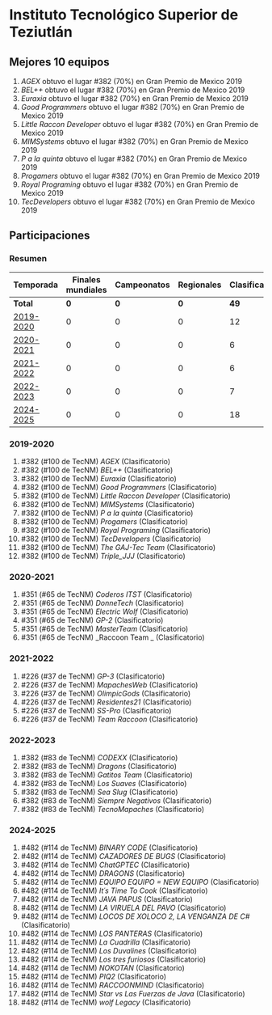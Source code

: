 ---
---

# Instituto Tecnológico Superior de Teziutlán

## Mejores 10 equipos

1. _AGEX_ obtuvo el lugar #382 (70%) en Gran Premio de Mexico 2019
1. _BEL++_ obtuvo el lugar #382 (70%) en Gran Premio de Mexico 2019
1. _Euraxia_ obtuvo el lugar #382 (70%) en Gran Premio de Mexico 2019
1. _Good Programmers_ obtuvo el lugar #382 (70%) en Gran Premio de Mexico 2019
1. _Little Raccon Developer_ obtuvo el lugar #382 (70%) en Gran Premio de Mexico 2019
1. _MIMSystems_ obtuvo el lugar #382 (70%) en Gran Premio de Mexico 2019
1. _P a la quinta_ obtuvo el lugar #382 (70%) en Gran Premio de Mexico 2019
1. _Progamers_ obtuvo el lugar #382 (70%) en Gran Premio de Mexico 2019
1. _Royal Programing_ obtuvo el lugar #382 (70%) en Gran Premio de Mexico 2019
1. _TecDevelopers_ obtuvo el lugar #382 (70%) en Gran Premio de Mexico 2019

## Participaciones

### Resumen

| Temporada | Finales mundiales | Campeonatos | Regionales | Clasificatorios | Equipos |
| --- | --- | --- | --- | --- | --- |
| **Total** | **0** | **0** | **0** | **49** | **49** |
| [2019-2020](#2019-2020) | 0 | 0 | 0 | 12 | 12 |
| [2020-2021](#2020-2021) | 0 | 0 | 0 | 6 | 6 |
| [2021-2022](#2021-2022) | 0 | 0 | 0 | 6 | 6 |
| [2022-2023](#2022-2023) | 0 | 0 | 0 | 7 | 7 |
| [2024-2025](#2024-2025) | 0 | 0 | 0 | 18 | 18 |

### 2019-2020

1. #382 (#100 de TecNM) _AGEX_ (Clasificatorio)
1. #382 (#100 de TecNM) _BEL++_ (Clasificatorio)
1. #382 (#100 de TecNM) _Euraxia_ (Clasificatorio)
1. #382 (#100 de TecNM) _Good Programmers_ (Clasificatorio)
1. #382 (#100 de TecNM) _Little Raccon Developer_ (Clasificatorio)
1. #382 (#100 de TecNM) _MIMSystems_ (Clasificatorio)
1. #382 (#100 de TecNM) _P a la quinta_ (Clasificatorio)
1. #382 (#100 de TecNM) _Progamers_ (Clasificatorio)
1. #382 (#100 de TecNM) _Royal Programing_ (Clasificatorio)
1. #382 (#100 de TecNM) _TecDevelopers_ (Clasificatorio)
1. #382 (#100 de TecNM) _The GAJ-Tec Team_ (Clasificatorio)
1. #382 (#100 de TecNM) _Triple_JJJ_ (Clasificatorio)

### 2020-2021

1. #351 (#65 de TecNM) _Coderos ITST_ (Clasificatorio)
1. #351 (#65 de TecNM) _DonneTech_ (Clasificatorio)
1. #351 (#65 de TecNM) _Electric Wolf_ (Clasificatorio)
1. #351 (#65 de TecNM) _GP-2_ (Clasificatorio)
1. #351 (#65 de TecNM) _MasterTeam_ (Clasificatorio)
1. #351 (#65 de TecNM) _Raccoon Team _ (Clasificatorio)

### 2021-2022

1. #226 (#37 de TecNM) _GP-3_ (Clasificatorio)
1. #226 (#37 de TecNM) _MapachesWeb_ (Clasificatorio)
1. #226 (#37 de TecNM) _OlimpicGods_ (Clasificatorio)
1. #226 (#37 de TecNM) _Residentes21_ (Clasificatorio)
1. #226 (#37 de TecNM) _SS-Pro_ (Clasificatorio)
1. #226 (#37 de TecNM) _Team Raccoon_ (Clasificatorio)

### 2022-2023

1. #382 (#83 de TecNM) _CODEXX_ (Clasificatorio)
1. #382 (#83 de TecNM) _Dragons_ (Clasificatorio)
1. #382 (#83 de TecNM) _Gatitos Team_ (Clasificatorio)
1. #382 (#83 de TecNM) _Los Suaves_ (Clasificatorio)
1. #382 (#83 de TecNM) _Sea Slug_ (Clasificatorio)
1. #382 (#83 de TecNM) _Siempre Negativos_ (Clasificatorio)
1. #382 (#83 de TecNM) _TecnoMapaches_ (Clasificatorio)

### 2024-2025

1. #482 (#114 de TecNM) _BINARY CODE_ (Clasificatorio)
1. #482 (#114 de TecNM) _CAZADORES DE BUGS_ (Clasificatorio)
1. #482 (#114 de TecNM) _ChatGPTEC_ (Clasificatorio)
1. #482 (#114 de TecNM) _DRAGONS_ (Clasificatorio)
1. #482 (#114 de TecNM) _EQUIPO EQUIPO = NEW EQUIPO_ (Clasificatorio)
1. #482 (#114 de TecNM) _It´s Time To Cook_ (Clasificatorio)
1. #482 (#114 de TecNM) _JAVA PAPUS_ (Clasificatorio)
1. #482 (#114 de TecNM) _LA VIRUELA DEL PAVO_ (Clasificatorio)
1. #482 (#114 de TecNM) _LOCOS DE XOLOCO 2, LA VENGANZA DE C#_ (Clasificatorio)
1. #482 (#114 de TecNM) _LOS PANTERAS_ (Clasificatorio)
1. #482 (#114 de TecNM) _La Cuadrilla_ (Clasificatorio)
1. #482 (#114 de TecNM) _Los Duvalines_ (Clasificatorio)
1. #482 (#114 de TecNM) _Los tres furiosos_ (Clasificatorio)
1. #482 (#114 de TecNM) _NOKOTAN_ (Clasificatorio)
1. #482 (#114 de TecNM) _PIQ2_ (Clasificatorio)
1. #482 (#114 de TecNM) _RACCOONMIND_ (Clasificatorio)
1. #482 (#114 de TecNM) _Star vs Las Fuerzas de Java_ (Clasificatorio)
1. #482 (#114 de TecNM) _wolf Legacy_ (Clasificatorio)



